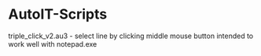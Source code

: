 # AutoIT-Scripts

triple_click_v2.au3 - select line by clicking middle mouse button intended to work well with notepad.exe 
